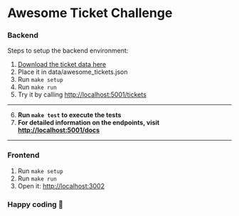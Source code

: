 # Awesome Ticket Challenge

### Backend

Steps to setup the backend environment:

1. [Download the ticket data here](https://drive.google.com/file/d/1Bvk2mW5t3GfkqTkpURiFpaLuqrUckzUX/view?usp=sharing)
2. Place it in data/awesome_tickets.json
3. Run `make setup`
4. Run `make run`
5. Try it by calling [http://localhost:5001/tickets](http://localhost:5001/tickets)
-------
6. **Run `make test` to execute the tests**
7. **For detailed information on the endpoints, visit [http://localhost:5001/docs](http://localhost:5001/docs)**
-------

### Frontend

1. Run `make setup`
2. Run `make run`
3. Open it: [http://localhost:3002](http://localhost:3002)

### Happy coding 🎉
